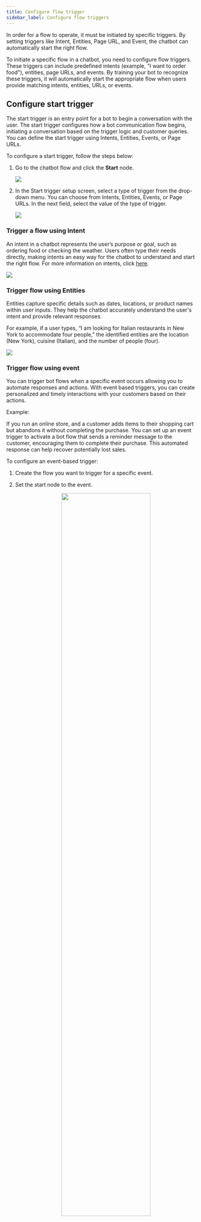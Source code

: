 ```yaml
---
title: Configure flow trigger 
sidebar_label: Configure flow triggers
---
```


In order for a flow to operate, it must be initiated by specific triggers. By setting triggers like Intent, Entities, Page URL, and Event, the chatbot can automatically start the right flow.

To initiate a specific flow in a chatbot, you need to configure flow triggers. These triggers can include predefined intents (example, "I want to order food"), entities, page URLs, and events. By training your bot to recognize these triggers, it will automatically start the appropriate flow when users provide matching intents, entities, URLs, or events.

## Configure start trigger

The start trigger is an entry point for a bot to begin a conversation with the user. The start trigger configures how a bot communication flow begins, initiating a conversation based on the trigger logic and customer queries. You can define the start trigger using Intents, Entities, Events, or Page URLs. 

To configure a start trigger, follow the steps below:

1. Go to the chatbot flow and click the **Start** node.

    ![](https://i.imgur.com/53Cpx3w.png)

2. In the Start trigger setup screen, select a type of trigger from the drop-down menu. You can choose from Intents, Entities, Events, or Page URLs. In the next field, select the value of the type of trigger.

     ![](https://imgur.com/zuP3R7W.gif)


### Trigger a flow using Intent

An intent in a chatbot represents the user’s purpose or goal, such as ordering food or checking the weather. Users often type their needs directly, making intents an easy way for the chatbot to understand and start the right flow. For more information on intents, click [here](https://docs.yellow.ai/docs/platform_concepts/studio/train/intents).

   ![](https://i.imgur.com/pSQAisy.gif)

### Trigger flow using Entities

Entities capture specific details such as dates, locations, or product names within user inputs. They help the chatbot accurately understand the user's intent and provide relevant responses.

For example, if a user types, “I am looking for Italian restaurants in New York to accommodate four people,” the identified entities are the location (New York), cuisine (Italian), and the number of people (four).


   ![](https://i.imgur.com/N5elkrA.gif)


### Trigger flow using event

You can trigger bot flows when a specific event occurs allowing you to automate responses and actions. With event based triggers, you can create personalized and timely interactions with your customers based on their actions.

Example:

If you run an online store, and a customer adds items to their shopping cart but abandons it without completing the purchase. You can set up an event trigger to activate a bot flow that sends a reminder message to the customer, encouraging them to complete their purchase. This automated response can help recover potentially lost sales.

To configure an event-based trigger:

1. Create the flow you want to trigger for a specific event.
2. Set the start node to the event.

   <center><img src="https://i.imgur.com/kCWiZah.png" width="70%"/></center>

You can trigger flows using any event that is enabled for the bot. This can include system events, user events, custom events, and integration related events. To know about various events that are available in the system, see [Events](https://docs.yellow.ai/docs/platform_concepts/studio/events/event-hub).

### Trigger flow using page URL

You can trigger specific chatbot interactions by using a page URL, which activates flows based on the webpage a user is visiting. This URL should be provided only if the bot is deployed on the corresponding website.

For instance, imagine you have a customer support chatbot on your website. You can configure the bot to trigger a flow specifically for users who visit the "Contact us" page. When users navigate to this page, the chatbot can automatically initiate a flow that offers assistance related to common contact queries, such as providing the help center URL, offering contact information, or starting a live chat.

   ![](https://i.imgur.com/wt8EyFh.png)
   
## Add multiple triggers

 Click **Add new trigger** to add multiple triggers to the flow. You can train the bot with more than one start trigger to accommodate maximum use cases. Every trigger type has a logic for triggering the start of the communication. At least one logic must meet, when a customer is interacting with the website or application, to trigger a particular flow.


 ![](https://i.imgur.com/fF9TrGB.png)

A start trigger can have two events, three intents, and five entities. If you meet any conditions configured for the types of a trigger, the bot triggers the flow.

Let's say you have a chatbot for a customer support service. The start trigger for initiating a flow could include the following:

* **Events:** Customer visits the website's Contact Us page, Customer opens the mobile app.
* **Intents:** "I need assistance with my order, "Help me with a technical issue."
* **Entities:** Customer's order number, Product name or ID, Billing account number.

In this scenario, if any of the events occur or if a customer types one of the specified intents or provides relevant entities, the bot will trigger the flow and assist the customer accordingly.
